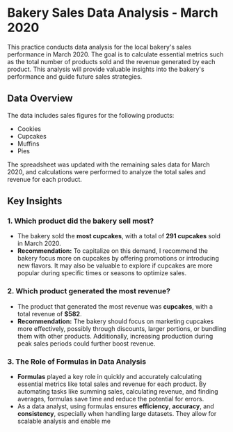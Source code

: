 # Bakery Sales Data Analysis - March 2020

This practice conducts data analysis for the local bakery's sales performance in March 2020. The goal is to calculate essential metrics such as the total number of products sold and the revenue generated by each product. This analysis will provide valuable insights into the bakery's performance and guide future sales strategies.

## Data Overview

The data includes sales figures for the following products:

- Cookies
- Cupcakes
- Muffins
- Pies

The spreadsheet was updated with the remaining sales data for March 2020, and calculations were performed to analyze the total sales and revenue for each product.

## Key Insights

### 1. **Which product did the bakery sell most?**
   - The bakery sold the **most cupcakes**, with a total of **291 cupcakes** sold in March 2020.
   - **Recommendation:** To capitalize on this demand, I recommend the bakery focus more on cupcakes by offering promotions or introducing new flavors. It may also be valuable to explore if cupcakes are more popular during specific times or seasons to optimize sales.

### 2. **Which product generated the most revenue?**
   - The product that generated the most revenue was **cupcakes**, with a total revenue of **$582**.
   - **Recommendation:** The bakery should focus on marketing cupcakes more effectively, possibly through discounts, larger portions, or bundling them with other products. Additionally, increasing production during peak sales periods could further boost revenue.

### 3. **The Role of Formulas in Data Analysis**
   - **Formulas** played a key role in quickly and accurately calculating essential metrics like total sales and revenue for each product. By automating tasks like summing sales, calculating revenue, and finding averages, formulas save time and reduce the potential for errors.
   - As a data analyst, using formulas ensures **efficiency**, **accuracy**, and **consistency**, especially when handling large datasets. They allow for scalable analysis and enable me
